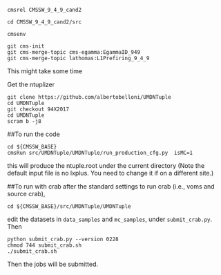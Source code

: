 

```
cmsrel CMSSW_9_4_9_cand2

cd CMSSW_9_4_9_cand2/src

cmsenv
```


```
git cms-init
git cms-merge-topic cms-egamma:EgammaID_949
git cms-merge-topic lathomas:L1Prefiring_9_4_9
```

This might take some time

Get the ntuplizer
```
git clone https://github.com/albertobelloni/UMDNTuple
cd UMDNTuple
git checkout 94X2017
cd UMDNTuple
scram b -j8
```

##To run the code
```
cd ${CMSSW_BASE}
cmsRun src/UMDNTuple/UMDNTuple/run_production_cfg.py  isMC=1
```
this will produce the ntuple.root under the current directory
(Note the default input file is no lxplus. You need to change it if on a different site.)

##To run with crab
after the standard settings to run crab (i.e., voms and source crab), 

```
cd ${CMSSW_BASE}/src/UMDNTuple/UMDNTuple
```
edit the datasets in `data_samples` and `mc_samples`, under `submit_crab.py`. Then

```
python submit_crab.py --version 0228
chmod 744 submit_crab.sh
./submit_crab.sh
```
Then the jobs will be submitted.
